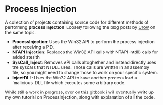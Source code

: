 # Process Injection
A collection of projects containing source code for different methods of performing **process injection**. Loosely following the blog posts by [Crow](https://www.crow.rip/crows-nest) on the same topic. 

- **ProcessInjection**: Uses the Win32 API to perform the process injection after receiving a PID.
- **NTAPI Injection**: Replaces the Win32 API calls with NTAPI (ntdll) calls for added stealth
- **SysCall_Inject**: Removes API calls altoghether and instead directly uses the syscalls that NTDLL uses. Those calls are written in an assembly file, so you might need to change those to work on your specific system.
- **InjectDLL**: Uses the Win32 API to have another process load a 'malicious' DLL file which executes some arbitrary code.

While still a work in progress, over on [this gitbook](https://xavi-oorthuis.gitbook.io/malware-development) i will eventually write up my own tutorial on ProcessInjection, along with explanation of all the code.
